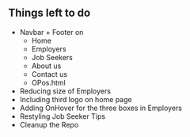 ## Things left to do

* Navbar +  Footer on 
  * Home
  * Employers
  * Job Seekers
  * About us
  * Contact us
  * OPos.html
* Reducing size of Employers
* Including third logo on home page
* Adding OnHover for the three boxes in Employers
* Restyling Job Seeker Tips 
* Cleanup the Repo
